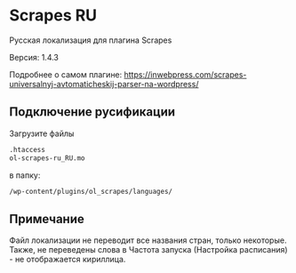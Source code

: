 # Scrapes RU

Русская локализация для плагина Scrapes

Версия: 1.4.3

Подробнее о самом плагине: https://inwebpress.com/scrapes-universalnyj-avtomaticheskij-parser-na-wordpress/

## Подключение русификации

Загрузите файлы
```html
.htaccess
ol-scrapes-ru_RU.mo
```

в папку:
```html
/wp-content/plugins/ol_scrapes/languages/
```

## Примечание

Файл локализации не переводит все названия стран, только некоторые.
Также, не переведены слова в Частота запуска (Настройка расписания) - не отображается кириллица.